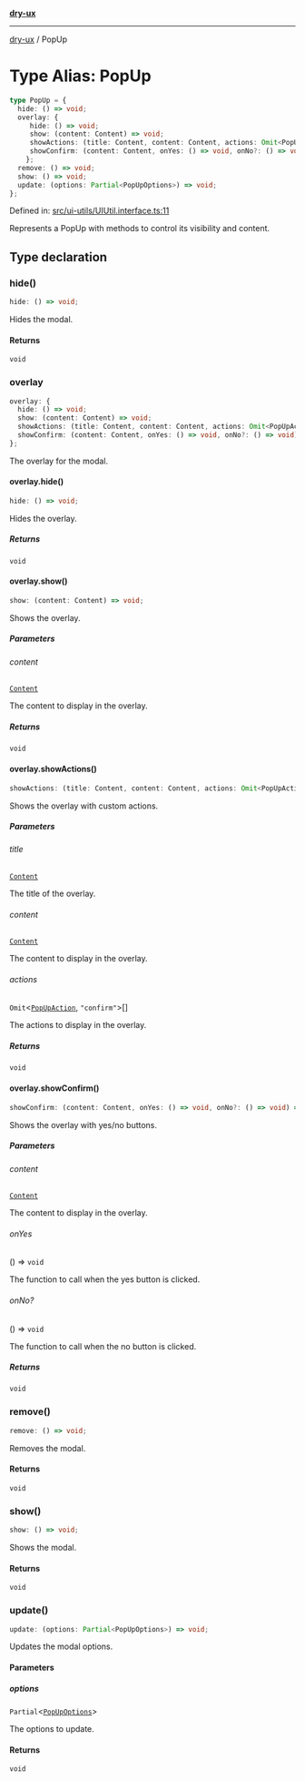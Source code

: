 [**dry-ux**](../README.md)

***

[dry-ux](../README.md) / PopUp

# Type Alias: PopUp

```ts
type PopUp = {
  hide: () => void;
  overlay: {
     hide: () => void;
     show: (content: Content) => void;
     showActions: (title: Content, content: Content, actions: Omit<PopUpAction, "confirm">[]) => void;
     showConfirm: (content: Content, onYes: () => void, onNo?: () => void) => void;
    };
  remove: () => void;
  show: () => void;
  update: (options: Partial<PopUpOptions>) => void;
};
```

Defined in: [src/ui-utils/UIUtil.interface.ts:11](https://github.com/navedr/dry-ux/blob/3bb4f59fc510052cb6c7925e1f6422bb71eb4aa4/src/ui-utils/UIUtil.interface.ts#L11)

Represents a PopUp with methods to control its visibility and content.

## Type declaration

### hide()

```ts
hide: () => void;
```

Hides the modal.

#### Returns

`void`

### overlay

```ts
overlay: {
  hide: () => void;
  show: (content: Content) => void;
  showActions: (title: Content, content: Content, actions: Omit<PopUpAction, "confirm">[]) => void;
  showConfirm: (content: Content, onYes: () => void, onNo?: () => void) => void;
};
```

The overlay for the modal.

#### overlay.hide()

```ts
hide: () => void;
```

Hides the overlay.

##### Returns

`void`

#### overlay.show()

```ts
show: (content: Content) => void;
```

Shows the overlay.

##### Parameters

###### content

[`Content`](Content.md)

The content to display in the overlay.

##### Returns

`void`

#### overlay.showActions()

```ts
showActions: (title: Content, content: Content, actions: Omit<PopUpAction, "confirm">[]) => void;
```

Shows the overlay with custom actions.

##### Parameters

###### title

[`Content`](Content.md)

The title of the overlay.

###### content

[`Content`](Content.md)

The content to display in the overlay.

###### actions

`Omit`\<[`PopUpAction`](PopUpAction.md), `"confirm"`\>[]

The actions to display in the overlay.

##### Returns

`void`

#### overlay.showConfirm()

```ts
showConfirm: (content: Content, onYes: () => void, onNo?: () => void) => void;
```

Shows the overlay with yes/no buttons.

##### Parameters

###### content

[`Content`](Content.md)

The content to display in the overlay.

###### onYes

() => `void`

The function to call when the yes button is clicked.

###### onNo?

() => `void`

The function to call when the no button is clicked.

##### Returns

`void`

### remove()

```ts
remove: () => void;
```

Removes the modal.

#### Returns

`void`

### show()

```ts
show: () => void;
```

Shows the modal.

#### Returns

`void`

### update()

```ts
update: (options: Partial<PopUpOptions>) => void;
```

Updates the modal options.

#### Parameters

##### options

`Partial`\<[`PopUpOptions`](PopUpOptions.md)\>

The options to update.

#### Returns

`void`
